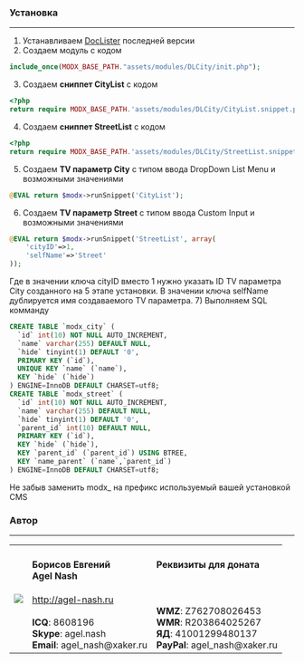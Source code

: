 ### Установка
---------
1) Устанавливаем [DocLister](https://github.com/AgelxNash/DocLister) последней версии
2) Создаем модуль с кодом
```php
include_once(MODX_BASE_PATH."assets/modules/DLCity/init.php");
```
3) Создаем **сниппет CityList** с кодом
```php
<?php
return require MODX_BASE_PATH.'assets/modules/DLCity/CityList.snippet.php';
```
4) Создаем **сниппет StreetList** с кодом
```php
<?php
return require MODX_BASE_PATH.'assets/modules/DLCity/StreetList.snippet.php';
```
5) Создаем **TV параметр City** с типом ввода DropDown List Menu и возможными значениями 
```php
@EVAL return $modx->runSnippet('CityList');
```
6) Создаем **TV параметр Street** с типом ввода Custom Input и возможными значениями 
```php
@EVAL return $modx->runSnippet('StreetList', array(
	'cityID'=>1,
	'selfName'=>'Street'
));
```
Где в значении ключа cityID вместо 1 нужно указать ID TV параметра City созданного на 5 этапе установки. В значении ключа selfName дублируется имя создаваемого TV параметра.
7) Выполняем SQL комманду
```sql
CREATE TABLE `modx_city` (
  `id` int(10) NOT NULL AUTO_INCREMENT,
  `name` varchar(255) DEFAULT NULL,
  `hide` tinyint(1) DEFAULT '0',
  PRIMARY KEY (`id`),
  UNIQUE KEY `name` (`name`),
  KEY `hide` (`hide`)
) ENGINE=InnoDB DEFAULT CHARSET=utf8;
CREATE TABLE `modx_street` (
  `id` int(10) NOT NULL AUTO_INCREMENT,
  `name` varchar(255) DEFAULT NULL,
  `hide` tinyint(1) DEFAULT '0',
  `parent_id` int(10) DEFAULT NULL,
  PRIMARY KEY (`id`),
  KEY `hide` (`hide`),
  KEY `parent_id` (`parent_id`) USING BTREE,
  KEY `name_parent` (`name`,`parent_id`)
) ENGINE=InnoDB DEFAULT CHARSET=utf8;
```
Не забыв заменить modx_ на префикс используемый вашей установкой CMS 

### Автор
---------
<table>
  <tr>
    <td><img src="http://www.gravatar.com/avatar/bf12d44182c98288015f65c9861903aa?s=220"></td>
	<td valign="top">
		<h4>Борисов Евгений
			<br />
			Agel Nash
		</h4>
		<a href="http://agel-nash.ru">http://agel-nash.ru</a><br />
		<br />
		<strong>ICQ</strong>: 8608196<br />
		<strong>Skype</strong>: agel.nash<br />
		<strong>Email</strong>: agel_nash@xaker.ru
	</td>
	<td valign="top">
		<h4>Реквизиты для доната<br /><br /></h4>
		<br />
		<strong>WMZ</strong>: Z762708026453<br />
		<strong>WMR</strong>: R203864025267<br />
		<strong>ЯД</strong>: 41001299480137<br />
		<strong>PayPal</strong>: agel_nash@xaker.ru<br />
	</td>
  </tr>
</table>